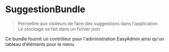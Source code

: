 # SuggestionBundle
> Permettre aux visiteurs de faire des suggestions dans l'application   
Le stockage se fait dans un fichier json

Ce bundle fournit un contrôleur pour l'administration EasyAdmin ainsi qu'un tableau d'éléments pour le menu